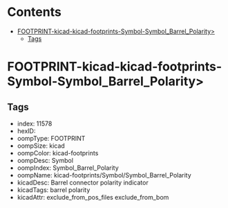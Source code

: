 



Contents
========

* [FOOTPRINT-kicad-kicad-footprints-Symbol-Symbol_Barrel_Polarity>](#footprint-kicad-kicad-footprints-symbol-symbol_barrel_polarity)
	* [Tags](#tags)

# FOOTPRINT-kicad-kicad-footprints-Symbol-Symbol_Barrel_Polarity>

## Tags

- index: 11578
- hexID: 
- oompType: FOOTPRINT
- oompSize: kicad
- oompColor: kicad-footprints
- oompDesc: Symbol
- oompIndex: Symbol_Barrel_Polarity
- oompName: kicad-footprints/Symbol/Symbol_Barrel_Polarity
- kicadDesc: Barrel connector polarity indicator
- kicadTags: barrel polarity
- kicadAttr: exclude_from_pos_files exclude_from_bom
